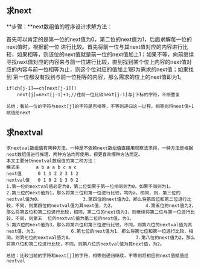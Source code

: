 ## 求next

**步骤：**next数组值的程序设计求解方法：

首先可以肯定的是第一位的next值为0，第二位的next值为1，后面求解每一位的next值时，根据前一位 进行比较。首先将前一位与其next值对应的内容进行比较，如果相等，则该位的next值就是前一位的next值加上1；如果不等，向前继续寻找next值对应的内容来与前一位进行比较，直到找到某个位上内容的next值对应的内容与前一位相等为止，则这个位对应的值加上1即为需求的next值；如果找到 第一位都没有找到与前一位相等的内容，那么需求的位上的next值即为1。

```
if(ch[j-1]==ch[next[j-1]])
	next[j]=next[j-1]+1;//往前一位比较next[j-1]与j下标的字符，不断重复

```

`总结：看前一位的字符与next[j]的字符是否相等，不等则递归这一过程，相等则将next值+1赋值给next`

## 求nextval

```
求nextval数组值有两种方法，一种是不依赖next数组值直接用观察法求得，一种方法是根据next数组值进行推理，两种方法均可使用，视更喜欢哪种方法而定。                                                                 本文主要分析nextval数组值的第二种方法： 　　                                                         模式串      a b a a b c a c 　　                                                                 next值      0 1 1 2 2 3 1 2 　　                                                                 nextval值   0 1 0 2 1 3 0 2 　　       
1.第一位的nextval值必定为0，第二位如果于第一位相同则为0，如果不同则为1。 　　                           2.第三位的next值为1，那么将第三位和第一位进行比较，均为a，相同，则，第三位的nextval值为0。 　　           3.第四位的next值为2，那么将第四位和第二位进行比较，不同，则第四位的nextval值为其next值，为2。 　　       4.第五位的next值为2，那么将第五位和第二位进行比较，相同，第二位的next值为1，则继续将第二位与第一位进行比较，不同，则第五  位的nextval值为第二位的next值，为1。 　　                                           5.第六位的next值为3，那么将第六位和第三位进行比较，不同，则第六位的nextval值为其next值，为3。 　　        6.第七位的next值为1，那么将第七位和第一位进行比较，相同，则第七位的nextval值为0。 　　                   7.第八位的next值为2，那么将第八位和第二位进行比较，不同，则第八位的nextval值为其next值，为2。
```

`总结：比较当前的字符和next[j]的字符，相等则递归继续，不等则将相应的next值赋值给nextval`